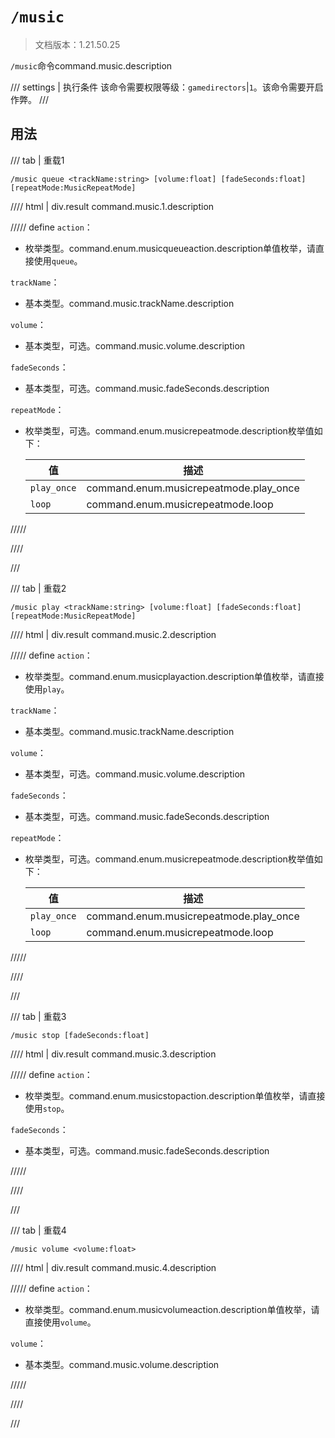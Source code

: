 # `/music`

> 文档版本：1.21.50.25

`/music`命令command.music.description

/// settings | 执行条件
该命令需要权限等级：`gamedirectors`|`1`。该命令需要开启作弊。
///

## 用法

/// tab | 重载1
```mcfunction
/music queue <trackName:string> [volume:float] [fadeSeconds:float] [repeatMode:MusicRepeatMode]
```

//// html | div.result
command.music.1.description

///// define
`action`：<!-- md:samp MusicQueueAction -->

- 枚举类型。command.enum.musicqueueaction.description单值枚举，请直接使用`queue`。

`trackName`：<!-- md:samp string -->

- 基本类型。command.music.trackName.description

`volume`：<!-- md:samp float -->

- 基本类型，可选。command.music.volume.description

`fadeSeconds`：<!-- md:samp float -->

- 基本类型，可选。command.music.fadeSeconds.description

`repeatMode`：<!-- md:samp MusicRepeatMode -->

- 枚举类型，可选。command.enum.musicrepeatmode.description枚举值如下：

  |值|描述|
  |---|---|
  |`play_once`|command.enum.musicrepeatmode.play_once|
  |`loop`|command.enum.musicrepeatmode.loop|



/////

////

///

/// tab | 重载2
```mcfunction
/music play <trackName:string> [volume:float] [fadeSeconds:float] [repeatMode:MusicRepeatMode]
```

//// html | div.result
command.music.2.description

///// define
`action`：<!-- md:samp MusicPlayAction -->

- 枚举类型。command.enum.musicplayaction.description单值枚举，请直接使用`play`。

`trackName`：<!-- md:samp string -->

- 基本类型。command.music.trackName.description

`volume`：<!-- md:samp float -->

- 基本类型，可选。command.music.volume.description

`fadeSeconds`：<!-- md:samp float -->

- 基本类型，可选。command.music.fadeSeconds.description

`repeatMode`：<!-- md:samp MusicRepeatMode -->

- 枚举类型，可选。command.enum.musicrepeatmode.description枚举值如下：

  |值|描述|
  |---|---|
  |`play_once`|command.enum.musicrepeatmode.play_once|
  |`loop`|command.enum.musicrepeatmode.loop|



/////

////

///

/// tab | 重载3
```mcfunction
/music stop [fadeSeconds:float]
```

//// html | div.result
command.music.3.description

///// define
`action`：<!-- md:samp MusicStopAction -->

- 枚举类型。command.enum.musicstopaction.description单值枚举，请直接使用`stop`。

`fadeSeconds`：<!-- md:samp float -->

- 基本类型，可选。command.music.fadeSeconds.description


/////

////

///

/// tab | 重载4
```mcfunction
/music volume <volume:float>
```

//// html | div.result
command.music.4.description

///// define
`action`：<!-- md:samp MusicVolumeAction -->

- 枚举类型。command.enum.musicvolumeaction.description单值枚举，请直接使用`volume`。

`volume`：<!-- md:samp float -->

- 基本类型。command.music.volume.description


/////

////

///
